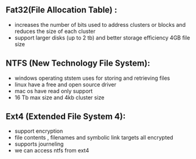 ## Fat32(File Allocation Table) :
- increases the number of bits used to address clusters or blocks and reduces the size of each cluster
- support larger disks (up to 2 tb) and better storage efficiency 4GB file size
## NTFS (New Technology File System):
- windows operating ststem uses for storing and retrieving files
- linux have a free and open source driver 
- mac os have read only support
- 16 Tb max size and 4kb cluster size
## Ext4 (Extended File System 4):
- support encryption
- file contents , filenames and symbolic link targets all encrypted
- supports journeling
- we can access ntfs from ext4
